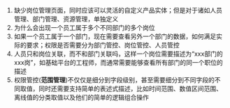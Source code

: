 1. 缺少岗位管理页面，同时应该可以灵活的自定义产品实体；但是对于诸如人员管理、部门管理、资源管理，单独定义
1. 为什么会出现一个员工属于多个不同部门的多个岗位
1. 如果一个员工属于一个部门，现在需要查看另外一个部门的数据，如何满足实际的要求；权限是否需要分为部门管控、岗位管控、人员管控
1. 人员只和岗位关联，而不和部门关联吗，这样一个岗位需要描述为“xxx部门的xxx岗”，如基础平台的工程师，而通常需要能够查看所有部门的同一个职位的描述
1. 权限管控(**范围管理**)不仅仅是细分到字段级别，甚至需要细分到不同字段的不同取值，同时还需要支持简单的表述式描述，比如时间范围、数值区间范围、离线值的分类取值以及他们的简单的逻辑组合操作
